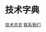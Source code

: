 

<h1>技术字典</h1>

<p>
	<a href="#/src/一、总技术架构说明/1.1 后端技术说明/技术总览.md">技术总览</a>
	<a href="http://www.sjkjgz.com/">联系我们</a>
</p> 